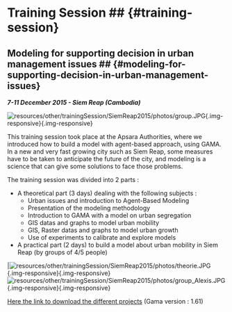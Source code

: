 # Training Session ## {#training-session}

## Modeling for supporting decision in urban management issues ## {#modeling-for-supporting-decision-in-urban-management-issues}

**_7-11 December 2015 - Siem Reap (Cambodia)_**

![resources/other/trainingSession/SiemReap2015/photos/group.JPG](gm_wiki/resources/other/trainingSession/SiemReap2015/photos/group.JPG){.img-responsive}{.img-responsive}

This training session took place at the Apsara Authorities, where we introduced how to build a model with agent-based approach, using GAMA. In a new and very fast growing city such as Siem Reap, some measures have to be taken to anticipate the future of the city, and modeling is a science that can give some solutions to face those problems.

The training session was divided into 2 parts :
* A theoretical part (3 days) dealing with the following subjects :
  * Urban issues and introduction to Agent-Based Modeling
  * Presentation of the modeling methodology
  * Introduction to GAMA with a model on urban segregation
  * GIS datas and graphs to model urban mobility
  * GIS, Raster datas and graphs to model urban growth
  * Use of experiments to calibrate and explore models
* A practical part (2 days) to build a model about urban mobility in Siem Reap (by groups of 4/5 people)

|![resources/other/trainingSession/SiemReap2015/photos/theorie.JPG](gm_wiki/resources/other/trainingSession/SiemReap2015/photos/theorie.JPG){.img-responsive}{.img-responsive}![resources/other/trainingSession/SiemReap2015/photos/group_Alexis.JPG](gm_wiki/resources/other/trainingSession/SiemReap2015/photos/group_Alexis.JPG){.img-responsive}{.img-responsive}

[Here the link to download the different projects](notDoneYet) (Gama version : 1.61)